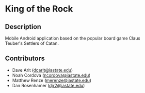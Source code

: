# King of the Rock


## Description
Mobile Android application based on the popular board game Claus Teuber's Settlers of Catan.

## Contributors 
* Dave Arlt (dcarlt@iastate.edu)
* Noah Cordova (ncordova@iastate.edu)
* Matthew Renze (merenze@iastate.edu)
* Dan Rosenhamer (djr2@iastate.edu)

